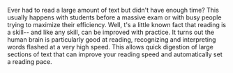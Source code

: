 Ever had to read a large amount of text but didn't have enough time? 
This usually happens with students before a massive exam or with busy people trying to maximize their efficiency. 
Well, t's a little known fact that reading is a skill-- and like any skill, can be improved with practice.
It turns out the human brain is particularly good at reading, recognizing and interpreting words flashed at a very high speed.
This allows quick digestion of large sections of text that can improve your reading speed and automatically set a reading pace.
